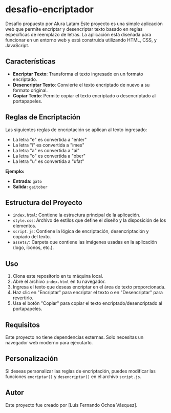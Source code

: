 # desafio-encriptador
Desafío propuesto por Alura Latam
Este proyecto es una simple aplicación web que permite encriptar y desencriptar texto basado en reglas específicas de reemplazo de letras. La aplicación está diseñada para funcionar en un entorno web y está construida utilizando HTML, CSS, y JavaScript.

## Características

- **Encriptar Texto**: Transforma el texto ingresado en un formato encriptado.
- **Desencriptar Texto**: Convierte el texto encriptado de nuevo a su formato original.
- **Copiar Texto**: Permite copiar el texto encriptado o desencriptado al portapapeles.

## Reglas de Encriptación

Las siguientes reglas de encriptación se aplican al texto ingresado:

- La letra "e" es convertida a "enter"
- La letra "i" es convertida a "imes"
- La letra "a" es convertida a "ai"
- La letra "o" es convertida a "ober"
- La letra "u" es convertida a "ufat"

**Ejemplo:**

- **Entrada:** `gato`
- **Salida:** `gaitober`

## Estructura del Proyecto

- `index.html`: Contiene la estructura principal de la aplicación.
- `style.css`: Archivo de estilos que define el diseño y la disposición de los elementos.
- `script.js`: Contiene la lógica de encriptación, desencriptación y copiado del texto.
- `assets/`: Carpeta que contiene las imágenes usadas en la aplicación (logo, íconos, etc.).

## Uso

1. Clona este repositorio en tu máquina local.
2. Abre el archivo `index.html` en tu navegador.
3. Ingresa el texto que deseas encriptar en el área de texto proporcionada.
4. Haz clic en "Encriptar" para encriptar el texto o en "Desencriptar" para revertirlo.
5. Usa el botón "Copiar" para copiar el texto encriptado/desencriptado al portapapeles.

## Requisitos

Este proyecto no tiene dependencias externas. Solo necesitas un navegador web moderno para ejecutarlo.

## Personalización

Si deseas personalizar las reglas de encriptación, puedes modificar las funciones `encriptar()` y `desencriptar()` en el archivo `script.js`.

## Autor

Este proyecto fue creado por [Luis Fernando Ochoa Vásquez].
